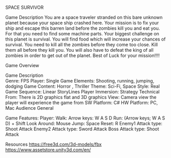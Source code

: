 SPACE SURVIVOR

Game Description
You are a space traveler stranded on this bare unknown planet because your space ship crashed here. Your mission is to fix your ship and escape this barren land before the zombies kill you and eat you. For that you need to find some machine parts. Your biggest challenge on this planet is survival. You will find food which will increase your chances of survival. You need to kill all the zombies before they come too close. Kill them all before they kill you. You will also have to defeat the king of all zombies in order to get out of the planet. Best of Luck for your mission!!!!


Game Overview

Game Description	
Genre:	FPS
Player:	Single
Game Elements:	Shooting, running, jumping, dodging
Game Content:	Horror , Thriller 
Theme:	Sci-Fi, Space
Style:	Real
Game Sequence:	Linear StoryLines
Player Immersion:	Strategy
Technical From:	There is 2D graphics flat and 3D graphics
View:	Camera view the player will experience the game from
SW Platform:	C#
HW Platform:	PC, Mac
Audience	General


Game Features:
Player:
Walk: Arrow keys: W A S D
Run: (Arrow keys; W A S D) + Shift
Look Around: Mouse
Jump: Space
Reset: R
Enemy1
Attack type: Shoot Attack
Enemy2
Attack type: Sword Attack
Boss
Attack type: Shoot Attack

Resources
https://free3d.com/3d-models/fbx
https://www.assetstore.unity3d.com/en/
